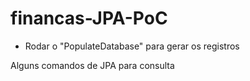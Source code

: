 # financas-JPA-PoC

- Rodar o "PopulateDatabase" para gerar os registros


Alguns comandos de JPA para consulta
